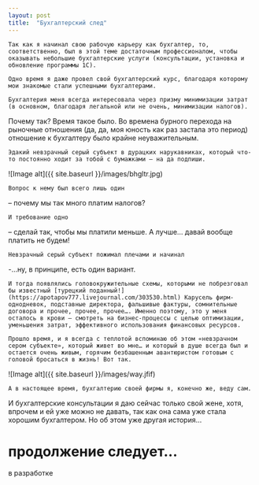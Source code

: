```yaml
---
layout: post
title:  "Бухгалтерский след"
---
```

    Так как я начинал свою рабочую карьеру как бухгалтер, то, соответственно, был в этой теме достаточным профессионалом, чтобы оказывать небольшие бухгалтерские услуги (консультации, установка и обновление программы 1С). 

    Одно время я даже провел свой бухгалтерский курс, благодаря которому мои знакомые стали успешными бухгалтерами. 

    Бухгалтерия меня всегда интересовала через призму минимизации затрат (в основном, благодаря легальной или не очень, минимизации налогов). 
Почему так? Время такое было. Во времена бурного перехода на рыночные отношения (да, да, моя юность как раз застала это период) отношение к бухгалтеру было крайне неуважительным. 
    
    Эдакий невзрачный серый субъект в дурацких нарукавниках, который что-то постоянно ходит за тобой с бумажками – на да подпиши. 

![Image alt]({{ site.baseurl }}/images/bhgltr.jpg)

    Вопрос к нему был всего лишь один 

– почему мы так много платим налогов? 

    И требование одно 

– сделай так, чтобы мы платили меньше. А лучше… давай вообще платить не будем! 

    Невзрачный серый субъект пожимал плечами и начинал 

-…ну, в принципе, есть один вариант. 

    И тогда появлялись головокружительные схемы, которыми не побрезговал бы известный [турецкий поданный!](https://apotapov777.livejournal.com/303530.html) Карусель фирм-однодневок, подставные директора, фальшивые фактуры, сомнительные договора и прочее, прочее, прочее…. Именно поэтому, это у меня осталось в крови – смотреть на бизнес-процессы с целью оптимизации, уменьшения затрат, эффективного использования финансовых ресурсов. 

    Прошло время, и я всегда с теплотой вспоминаю об этом «невзрачном сером субъекте», который живет во мне… и который в душе всегда был и остается очень живым, горячим безбашенным авантюристом готовым с головой бросаться в жизнь! Вот так. 
  
  ![Image alt]({{ site.baseurl }}/images/way.jfif)

    А в настоящее время, бухгалтерию своей фирмы я, конечно же, веду сам. 
И бухгалтерские консультации я даю сейчас только свой жене, хотя, впрочем и ей уже можно не давать, так как она сама уже стала хорошим бухгалтером. 
Но об этом уже другая история…

# продолжение следует... 

в разработке

